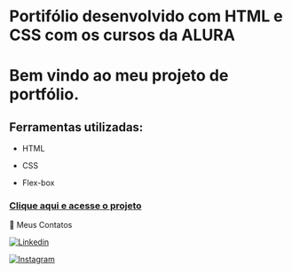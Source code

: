 # Portifólio desenvolvido com HTML e CSS com os cursos da ALURA

# Bem vindo ao meu projeto de portfólio.



## Ferramentas utilizadas:

* HTML

* CSS

* Flex-box


### [Clique aqui e acesse o projeto]( https://portifolio-rafael-projetos.surge.sh)



📧 Meus Contatos

[![Linkedin](https://img.shields.io/badge/LinkedIn-0077B5?style=for-the-badge&logo=linkedin&logoColor=white)](https://www.linkedin.com/in/rafa25/)

[![Instagram](https://img.shields.io/badge/Instagram-E4405F?style=for-the-badge&logo=instagram&logoColor=white)](https://www.instagram.com/rafaelmartinsmachado/)
